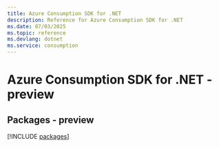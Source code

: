 ```yaml
---
title: Azure Consumption SDK for .NET
description: Reference for Azure Consumption SDK for .NET
ms.date: 07/03/2025
ms.topic: reference
ms.devlang: dotnet
ms.service: consumption
---
```

# Azure Consumption SDK for .NET - preview
## Packages - preview
[!INCLUDE [packages](consumption-index.md)]